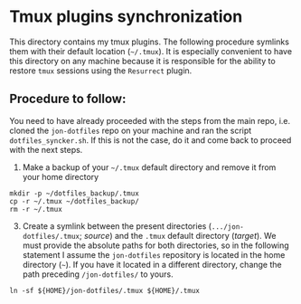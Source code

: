 # Tmux plugins synchronization
This directory contains my tmux plugins. The following procedure symlinks them with their default location (`~/.tmux`). It is especially convenient to have this directory on any machine because it is responsible for the ability to restore `tmux` sessions using the `Resurrect` plugin.

## Procedure to follow:
You need to have already proceeded with the steps from the main repo, i.e. cloned the `jon-dotfiles` repo on your machine and ran the script `dotfiles_syncker.sh`. If this is not the case, do it and come back to proceed with the next steps.
1) Make a backup of your `~/.tmux` default directory and remove it from your home directory
```
mkdir -p ~/dotfiles_backup/.tmux
cp -r ~/.tmux ~/dotfiles_backup/
rm -r ~/.tmux
```

3) Create a symlink between the present directories (`.../jon-dotfiles/.tmux`; _source_) and the `.tmux` default directory (_target_). We must provide the absolute paths for both directories, so in the following statement I assume the `jon-dotfiles` repository  is located in the home directory (`~`). If you have it located in a different directory, change the path preceding `/jon-dotfiles/` to yours.
```
ln -sf ${HOME}/jon-dotfiles/.tmux ${HOME}/.tmux
```
